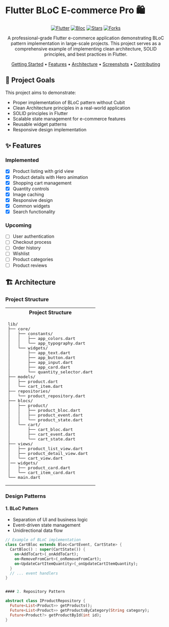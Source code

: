 # Flutter BLoC E-commerce Pro 🛍️

<div align="center">

[![Flutter](https://img.shields.io/badge/Flutter-3.0+-02569B?logo=flutter)](https://flutter.dev/)
[![Bloc](https://img.shields.io/badge/Bloc-8.1.3-blue?logo=blockit)](https://bloclibrary.dev/)
[![Stars](https://img.shields.io/github/stars/yourusername/flutter_bloc_ecommerce_pro?style=social)](https://github.com/yourusername/flutter_bloc_ecommerce_pro/stargazers)
[![Forks](https://img.shields.io/github/forks/yourusername/flutter_bloc_ecommerce_pro?style=social)](https://github.com/yourusername/flutter_bloc_ecommerce_pro/network/members)

A professional-grade Flutter e-commerce application demonstrating BLoC pattern implementation in large-scale projects. This project serves as a comprehensive example of implementing clean architecture, SOLID principles, and best practices in Flutter.

[Getting Started](#getting-started) •
[Features](#features) •
[Architecture](#architecture) •
[Screenshots](#screenshots) •
[Contributing](#contributing)

</div>

## 🎯 Project Goals

This project aims to demonstrate:
- Proper implementation of BLoC pattern without Cubit
- Clean Architecture principles in a real-world application
- SOLID principles in Flutter
- Scalable state management for e-commerce features
- Reusable widget patterns
- Responsive design implementation

## ✨ Features

### Implemented
- [x] Product listing with grid view
- [x] Product details with Hero animation
- [x] Shopping cart management
- [x] Quantity controls
- [x] Image caching
- [x] Responsive design
- [x] Common widgets
- [x] Search functionality

### Upcoming
- [ ] User authentication
- [ ] Checkout process
- [ ] Order history
- [ ] Wishlist
- [ ] Product categories
- [ ] Product reviews

## 🏗️ Architecture

### Project Structure

<div align="left">
  <table>
    <tr>
      <th>Project Structure</th>
    </tr>
    <tr>
      <td>
        <pre>
lib/
├── core/
│   ├── constants/
│   │   ├── app_colors.dart
│   │   └── app_typography.dart
│   └── widgets/
│       ├── app_text.dart
│       ├── app_button.dart
│       ├── app_input.dart
│       ├── app_card.dart
│       └── quantity_selector.dart
├── models/
│   ├── product.dart
│   └── cart_item.dart
├── repositories/
│   └── product_repository.dart
├── blocs/
│   ├── product/
│   │   ├── product_bloc.dart
│   │   ├── product_event.dart
│   │   └── product_state.dart
│   └── cart/
│       ├── cart_bloc.dart
│       ├── cart_event.dart
│       └── cart_state.dart
├── views/
│   ├── product_list_view.dart
│   ├── product_detail_view.dart
│   └── cart_view.dart
│── widgets/
│   ├── product_card.dart
│   └── cart_item_card.dart
└── main.dart</pre>
      </td>
    </tr>
  </table>
</div>


### Design Patterns

#### 1. BLoC Pattern
- Separation of UI and business logic
- Event-driven state management
- Unidirectional data flow

```dart
// Example of BLoC implementation
class CartBloc extends Bloc<CartEvent, CartState> {
  CartBloc() : super(CartState()) {
    on<AddToCart>(_onAddToCart);
    on<RemoveFromCart>(_onRemoveFromCart);
    on<UpdateCartItemQuantity>(_onUpdateCartItemQuantity);
  }
  // ... event handlers
}


#### 2. Repository Pattern

abstract class IProductRepository {
  Future<List<Product>> getProducts();
  Future<List<Product>> getProductsByCategory(String category);
  Future<Product?> getProductById(int id);
}
